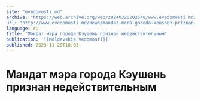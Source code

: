 ```yaml
---
site: "evedomosti.md"
archive: "https://web.archive.org/web/20240325202548/www.evedomosti.md/news/mandat-mera-goroda-keushen-priznan-nedejstvitelnym"
url: "http://www.evedomosti.md/news/mandat-mera-goroda-keushen-priznan-nedejstvitelnym"
language: ru
title: "Мандат мэра города Кэушень признан недействительным"
publication: '[[Moldavskie Vedomosti]]'
published: 2023-11-20T18:03
---
```


# Мандат мэра города Кэушень признан недействительным


